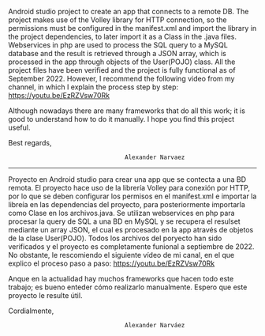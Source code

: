 Android studio project to create an app that connects to a remote DB. 
The project makes use of the Volley library for HTTP connection, so the permissions must be configured in the manifest.xml and import the library in the project dependencies, to later import it as a Class in the .java files.
Webservices in php are used to process the SQL query to a MySQL database and the result is retrieved through a JSON array, which is processed in the app through objects of the User(POJO) class.
All the project files have been verified and the project is fully functional as of September 2022. However, I recommend the following video from my channel, in which I explain the process step by step: https://youtu.be/EzRZVsw70Rk

Although nowadays there are many frameworks that do all this work; it is good to understand how to do it manually.
I hope you find this project useful.

 Best regards,

                                     Alexander Narvaez 
                                     
                                     
*********************************************************************************************************************************************
Proyecto en Android studio para crear una app que se contecta a una BD remota. 
El proyecto hace uso de la librería Volley  para conexión por HTTP, por lo que se deben configurar los permisos en el manifest.xml e importar la libreía en las dependencias del proyecto, para posteriormente importarla como Clase en los archivos.java.
Se utilizan webservices en php para procesar la query de SQL a una BD en MySQL y se recupera el resulset mediante un array JSON, el cual es procesado en la app através de objetos de la clase User(POJO).
Todos los archivos del poryecto han sido verificados y el proyecto es completamente funional a septiembre de 2022. No obstante, le rescomiendo el siguiente vídeo de mi canal, en el que explico el proceso paso a paso: https://youtu.be/EzRZVsw70Rk

Anque en la actualidad hay  muchos frameworks que hacen todo este trabajo; es bueno enteder cómo realizarlo manualmente.
Espero que este proyecto le resulte útil.

 Cordialmente,

                                     Alexander Narváez 
